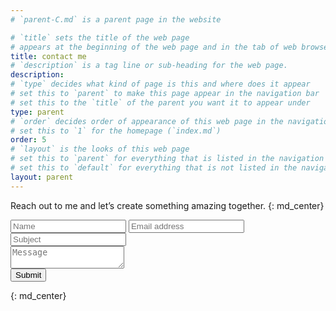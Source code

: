 ```yaml
---
# `parent-C.md` is a parent page in the website

# `title` sets the title of the web page
# appears at the beginning of the web page and in the tab of web browsers
title: contact me
# `description` is a tag line or sub-heading for the web page.
description: 
# `type` decides what kind of page is this and where does it appear
# set this to `parent` to make this page appear in the navigation bar
# set this to the `title` of the parent you want it to appear under
type: parent
# `order` decides order of appearance of this web page in the navigation bar
# set this to `1` for the homepage (`index.md`)
order: 5
# `layout` is the looks of this web page
# set this to `parent` for everything that is listed in the navigation bar
# set this to `default` for everything that is not listed in the navigation bar
layout: parent
---
```


[//]: # (Here you can write the content of the page in markdown.)

Reach out to me and let’s create something amazing together.
{: md_center}

<form class="cf">
  <div class="half left cf">
    <input type="text" id="input-name" placeholder="Name">
    <input type="email" id="input-email" placeholder="Email address">
    <input type="text" id="input-subject" placeholder="Subject">
  </div>
  <div class="half right cf">
    <textarea name="message" type="text" id="input-message" placeholder="Message"></textarea>
  </div>  
  <input type="submit" value="Submit" id="input-submit">
</form>

{: md_center}
